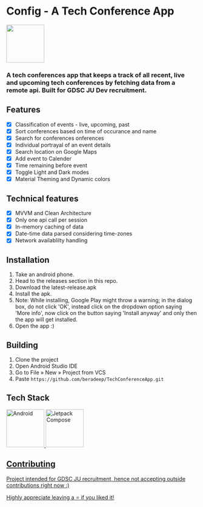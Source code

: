 # Config - A Tech Conference App 
<img src='https://github.com/beradeep/TechConferenceApp/assets/124783808/0d4b4df8-e6b2-4a07-b28b-409ccaf34a23' height='100px'>

### A tech conferences app that keeps a track of all recent, live and upcoming tech conferences by fetching data from a remote api. Built for GDSC JU Dev recruitment.

## Features
- [x] Classification of events - live, upcoming, past
- [x] Sort conferences based on time of occurance and name
- [x] Search for conferences
onferences
- [x] Individual portrayal of an event details
- [x] Search location on Google Maps
- [x] Add event to Calender
- [x] Time remaining before event
- [x] Toggle Light and Dark modes
- [x] Material Theming and Dynamic colors

## Technical features
- [x] MVVM and Clean Architecture
- [x] Only one api call per session
- [x] In-memory caching of data
- [x] Date-time data parsed considering time-zones
- [x] Network availablilty handling

## Installation

1. Take an android phone.
2. Head to the releases section in this repo.
3. Download the latest-release.apk
4. Install the apk.
5. Note: While installing, Google Play might throw a warning; in the dialog box, do not click 'OK', instead click on the dropdown option saying 'More info', now click on the button saying 'Install anyway' and only then the app will get installed.
6. Open the app :)
    
## Building

1. Clone the project
2. Open Android Studio IDE
3. Go to File » New » Project from VCS
4. Paste ``` https://github.com/beradeep/TechConferenceApp.git ```

## Tech Stack

<a href='https://kotlinlang.org/docs/android-overview.html'><img alt='Android' src='https://developer.android.com/static/images/cluster-illustrations/kotlin-hero.svg' height='100px'>
<a href='https://developer.android.com/jetpack/compose'><img alt='Jetpack Compose' src='https://3.bp.blogspot.com/-VVp3WvJvl84/X0Vu6EjYqDI/AAAAAAAAPjU/ZOMKiUlgfg8ok8DY8Hc-ocOvGdB0z86AgCLcBGAsYHQ/s1600/jetpack%2Bcompose%2Bicon_RGB.png' height='100px'>


## Contributing

Project intended for GDSC JU recruitment, hence not accepting outside contributions right now :)

Highly appreciate leaving a :star: if you liked it!

